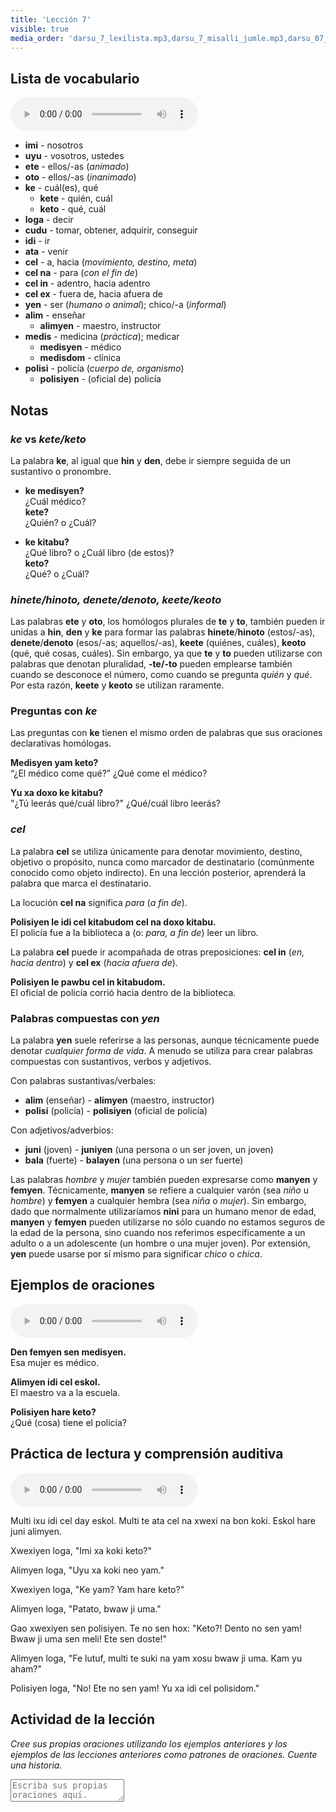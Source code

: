 ```yaml
---
title: 'Lección 7'
visible: true
media_order: 'darsu_7_lexilista.mp3,darsu_7_misalli_jumle.mp3,darsu_07_doxoli_abyasa.mp3'
---
```


## Lista de vocabulario

<audio controls>
 <source src="/darsu/07/darsu_7_lexilista.mp3" type="audio/mp3" />
 <p>Su agente de usuario no es compatible con el elemento de audio HTML5.</p>
</audio>

* **imi** - nosotros
* **uyu** - vosotros, ustedes
* **ete** - ellos/-as (_animado_)
* **oto** - ellos/-as (_inanimado_)
* **ke** - cuál(es), qué
	* **kete** - quién, cuál
	* **keto** - qué, cuál
* **loga** - decir
* **cudu** - tomar, obtener, adquirir, conseguir
* **idi** - ir
* **ata** - venir
* **cel** - a, hacia (_movimiento, destino, meta_)
 * **cel na** - para (_con el fin de_)
 * **cel in** - adentro, hacia adentro
 * **cel ex** - fuera de, hacia afuera de
* **yen** - ser (_humano o animal_); chico/-a (_informal_)
* **alim** - enseñar
	* **alimyen** - maestro, instructor
* **medis** - medicina (_práctica_); medicar
	* **medisyen** - médico
	* **medisdom** - clínica
* **polisi** - policía (_cuerpo de, organismo_)
	* **polisiyen** - (oficial de) policía

## Notas

### _ke_ vs _kete/keto_

La palabra **ke**, al igual que **hin** y **den**, debe ir siempre seguida de un sustantivo o pronombre.

* **ke medisyen?**    
¿Cuál médico?  
**kete?**  
¿Quién? o ¿Cuál?

* **ke kitabu?**    
¿Qué libro? o ¿Cuál libro (de estos)?  
**keto?**  
¿Qué? o ¿Cuál?

### _hinete/hinoto, denete/denoto, keete/keoto_

Las palabras **ete** y **oto**, los homólogos plurales de **te** y **to**, también pueden ir unidas a **hin**, **den** y **ke** para formar las palabras **hinete**/**hinoto** (estos/-as), **denete**/**denoto** (esos/-as; aquellos/-as), **keete** (quiénes, cuáles), **keoto** (qué, qué cosas, cuáles). Sin embargo, ya que **te** y **to** pueden utilizarse con palabras que denotan pluralidad, **-te/-to** pueden emplearse también cuando se desconoce el número, como cuando se pregunta _quién_ y _qué_. Por esta razón, **keete** y **keoto** se utilizan raramente.

### Preguntas con _ke_

Las preguntas con **ke** tienen el mismo orden de palabras que sus oraciones declarativas homólogas.

**Medisyen yam keto?**  
“¿El médico come qué?”
¿Qué come el médico?

**Yu xa doxo ke kitabu?**       
"¿Tú leerás qué/cuál libro?"
¿Qué/cuál libro leerás?

### _cel_

La palabra **cel** se utiliza únicamente para denotar movimiento, destino, objetivo o propósito, nunca como marcador de destinatario (comúnmente conocido como objeto indirecto). En una lección posterior, aprenderá la palabra que marca el destinatario.

La locución **cel na** significa _para_ (_a fin de_).  

**Polisiyen le idi cel kitabudom cel na doxo kitabu.**  
El policía fue a la biblioteca a (o: _para, a fin de_) leer un libro.

La palabra **cel** puede ir acompañada de otras preposiciones: **cel in** (_en, hacia dentro_) y **cel ex** (_hacia afuera de_).

**Polisiyen le pawbu cel in kitabudom.**  
El oficial de policía corrió hacia dentro de la biblioteca.

### Palabras compuestas con _yen_

La palabra **yen** suele referirse a las personas, aunque técnicamente puede denotar _cualquier forma de vida_. A menudo se utiliza para crear palabras compuestas con sustantivos, verbos y adjetivos.

Con palabras sustantivas/verbales:

* **alim** (enseñar) - **alimyen** (maestro, instructor)
* **polisi** (policía) - **polisiyen** (oficial de policía)

Con adjetivos/adverbios:

* **juni** (joven) - **juniyen** (una persona o un ser joven, un joven)
* **bala** (fuerte) - **balayen** (una persona o un ser fuerte)

Las palabras _hombre_ y _mujer_ también pueden expresarse como **manyen** y **femyen**. Técnicamente, **manyen** se refiere a cualquier varón (sea _niño_ u _hombre_) y **femyen** a cualquier hembra (sea _niña_ o _mujer_). Sin embargo, dado que normalmente utilizaríamos **nini** para un humano menor de edad, **manyen** y **femyen** pueden utilizarse no sólo cuando no estamos seguros de la edad de la persona, sino cuando nos referimos específicamente a un adulto o a un adolescente (un hombre o una mujer joven). Por extensión, **yen** puede usarse por sí mismo para significar _chico_ o _chica_.

## Ejemplos de oraciones

<audio controls>
 <source src="/darsu/07/darsu_7_misalli_jumle.mp3" type="audio/mp3" />
 <p>Su agente de usuario no es compatible con el elemento de audio HTML5.</p>
</audio>

**Den femyen sen medisyen.**  
Esa mujer es médico.

**Alimyen idi cel eskol.**  
El maestro va a la escuela.

**Polisiyen hare keto?**  
¿Qué (cosa) tiene el policía?

## Práctica de lectura y comprensión auditiva

<audio controls>
 <source src="/darsu/07/darsu_07_doxoli_abyasa.mp3" type="audio/mp3" />
 <p>Su agente de usuario no es compatible con el elemento de audio HTML5.</p>
</audio>

Multi ixu idi cel day eskol. Multi te ata cel na xwexi na bon koki. Eskol hare juni alimyen.

Xwexiyen loga, "Imi xa koki keto?"

Alimyen loga, "Uyu xa koki neo yam."

Xwexiyen loga, "Ke yam? Yam hare keto?"

Alimyen loga, "Patato, bwaw ji uma."

Gao xwexiyen sen polisiyen. Te no sen hox: "Keto?! Dento no sen yam! Bwaw ji uma sen meli! Ete sen doste!"

Alimyen loga, "Fe lutuf, multi te suki na yam xosu bwaw ji uma. Kam yu aham?" 

Polisiyen loga, "No! Ete no sen yam! Yu xa idi cel polisidom."

## Actividad de la lección

_Cree sus propias oraciones utilizando los ejemplos anteriores y los ejemplos de las lecciones anteriores como patrones de oraciones. Cuente una historia._
<textarea width="100%" spellcheck="false" placeholder="Escriba sus propias oraciones aquí."></textarea>